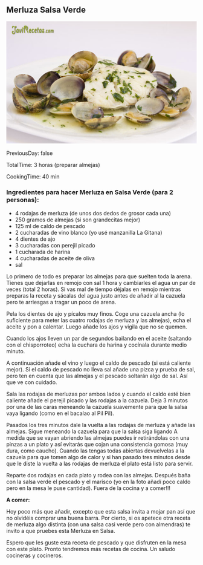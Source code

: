 [title]: #()

## Merluza Salsa Verde


[img]: #()

![](../docs/imgs/0064-merluza-salsa-verde.jpg)

[#url]:#()

[](https://www.javirecetas.com/merluza-en-salsa-verde/)

[recipe-time]: #()

PreviousDay: false

TotalTime: 3 horas (preparar almejas)

CookingTime: 40 min

[ingredients-content]: #()

### Ingredientes para hacer Merluza en Salsa Verde (para 2 personas):

* 4 rodajas de merluza (de unos dos dedos de grosor cada una)
* 250 gramos de almejas (si son grandecitas mejor)
* 125 ml de caldo de pescado
* 2 cucharadas de vino blanco (yo usé manzanilla La Gitana)
* 4 dientes de ajo
* 3 cucharadas con perejil picado
* 1 cucharada de harina
* 4 cucharadas de aceite de oliva
* sal



[content]: #()

Lo primero de todo es preparar las almejas para que suelten toda la arena. Tienes que dejarlas en remojo con sal 1 hora y cambiarles el agua un par de veces (total 2 horas). Si vas mal de tiempo déjalas en remojo mientras preparas la receta y sácalas del agua justo antes de añadir al la cazuela pero te arriesgas a tragar un poco de arena.

Pela los dientes de ajo y pícalos muy finos. Coge una cazuela ancha (lo suficiente para meter las cuatro rodajas de merluza y las almejas), echa el aceite y pon a calentar. Luego añade los ajos y vigila que no se quemen.

Cuando los ajos lleven un par de segundos bailando en el aceite (saltando con el chisporroteo) echa la cuchara de harina y cocínala durante medio minuto.

A continuación añade el vino y luego el caldo de pescado (si está caliente mejor). Si el caldo de pescado no lleva sal añade una pizca y prueba de sal, pero ten en cuenta que las almejas y el pescado soltarán algo de sal. Así que ve con cuidado.

Sala las rodajas de merluzas por ambos lados y cuando el caldo esté bien caliente añade el perejil picado y las rodajas a la cazuela. Deja 3 minutos por una de las caras meneando la cazuela suavemente para que la salsa vaya ligando (como en el bacalao al Pil Pil).

Pasados los tres minutos dale la vuelta a las rodajas de merluza y añade las almejas. Sigue meneando la cazuela para que la salsa siga ligando A medida que se vayan abriendo las almejas puedes ir retirándolas con una pinzas a un plato y así evitarás que cojan una consistencia gomosa (muy dura, como caucho). Cuando las tengas todas abiertas devuelvelas a la cazuela para que tomen algo de calor y si han pasado tres minutos desde que le diste la vuelta a las rodajas de merluza el plato está listo para servir.

Reparte dos rodajas en cada plato y rodea con las almejas. Después baña con la salsa verde el pescado y el marisco (yo en la foto añadí poco caldo pero en la mesa le puse cantidad). Fuera de la cocina y a comer!!!

**A comer:**

Hoy poco más que añadir, excepto que esta salsa invita a mojar pan así que no olvidéis comprar una buena barra. Por cierto, si os apetece otra receta de merluza algo distinta (con una salsa casi verde pero con almendras) te invito a que pruebes esta Merluza en Salsa.

Espero que les guste esta receta de pescado y que disfruten en la mesa con este plato. Pronto tendremos más recetas de cocina. Un saludo cocineras y cocineros.